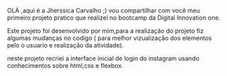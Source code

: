 OLÁ ,aqui é a Jherssica Carvalho ;)
 vou compartilhar com você meu primeiro projeto pratico que realizei no bootcamp da Digital Innovation one.

Este projeto foi desenvolvido por mim,para a realização do projeto fiz algumas mudanças no codigo ( para melhor vizualização dos elementos pelo o usuario e realização da atividade).

neste projeto recriei a interface inicial de login do instagram usando conhecimentos sobre html,css e flexbox.
